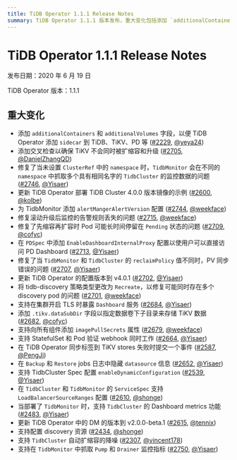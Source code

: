 ```yaml
---
title: TiDB Operator 1.1.1 Release Notes
summary: TiDB Operator 1.1.1 版本发布，重大变化包括添加 `additionalContainers` 和 `additionalVolumes` 字段，修复了多个问题，并更新了配置版本到 v4.0.1。
---
```


# TiDB Operator 1.1.1 Release Notes

发布日期：2020 年 6 月 19 日

TiDB Operator 版本：1.1.1

## 重大变化

- 添加 `additionalContainers` 和 `additionalVolumes` 字段，以便 TiDB Operator 添加 `sidecar` 到 TiDB、TiKV、PD 等 ([#2229](https://github.com/pingcap/tidb-operator/pull/2229), [@yeya24](https://github.com/yeya24))
- 添加交叉检查以确保 TiKV 不会同时被扩缩容和升级 ([#2705](https://github.com/pingcap/tidb-operator/pull/2705), [@DanielZhangQD](https://github.com/DanielZhangQD))
- 修复了当未设置 `ClusterRef` 中的 `namespace` 时，`TidbMonitor` 会在不同的 `namespace` 中抓取多个具有相同名字的 `TidbCluster` 的监控数据的问题 ([#2746](https://github.com/pingcap/tidb-operator/pull/2746), [@Yisaer](https://github.com/Yisaer))
- 更新 TiDB Operator 部署 TiDB Cluster 4.0.0 版本镜像的示例 ([#2600](https://github.com/pingcap/tidb-operator/pull/2600), [@kolbe](https://github.com/kolbe))
- 为 TidbMonitor 添加 `alertMangerAlertVersion` 配置 ([#2744](https://github.com/pingcap/tidb-operator/pull/2744), [@weekface](https://github.com/weekface))
- 修复滚动升级后监控的告警规则丢失的问题 ([#2715](https://github.com/pingcap/tidb-operator/pull/2715), [@weekface](https://github.com/weekface))
- 修复了先缩容再扩容时 Pod 可能长时间停留在 `Pending` 状态的问题 ([#2709](https://github.com/pingcap/tidb-operator/pull/2709), [@cofyc](https://github.com/cofyc))
- 在 `PDSpec` 中添加 `EnableDashboardInternalProxy` 配置以使用户可以直接访问 PD Dashboard ([#2713](https://github.com/pingcap/tidb-operator/pull/2713), [@Yisaer](https://github.com/Yisaer))
- 修复了当 `TidbMonitor` 和 `TidbCluster` 的 `reclaimPolicy` 值不同时，PV 同步错误的问题 ([#2707](https://github.com/pingcap/tidb-operator/pull/2707), [@Yisaer](https://github.com/Yisaer))
- 更新 TiDB Operator 的配置版本到 v4.0.1 ([#2702](https://github.com/pingcap/tidb-operator/pull/2702), [@Yisaer](https://github.com/Yisaer))
- 将 tidb-discovery 策略类型更改为 `Recreate`，以修复可能同时存在多个 discovery pod 的问题 ([#2701](https://github.com/pingcap/tidb-operator/pull/2701), [@weekface](https://github.com/weekface))
- 支持在集群开启 TLS 时暴露 `Dashboard` 服务 ([#2684](https://github.com/pingcap/tidb-operator/pull/2684), [@Yisaer](https://github.com/Yisaer))
- 添加 `.tikv.dataSubDir` 字段以指定数据卷下子目录来存储 TiKV 数据 ([#2682](https://github.com/pingcap/tidb-operator/pull/2682), [@cofyc](https://github.com/cofyc))
- 支持向所有组件添加 `imagePullSecrets` 属性 ([#2679](https://github.com/pingcap/tidb-operator/pull/2679), [@weekface](https://github.com/weekface))
- 支持 StatefulSet 和 Pod 验证 webhook 同时工作 ([#2664](https://github.com/pingcap/tidb-operator/pull/2664), [@Yisaer](https://github.com/Yisaer))
- 在 TiDB Operator 同步标签到 TiKV stores 失败时提交一个事件 ([#2587](https://github.com/pingcap/tidb-operator/pull/2587), [@PengJi](https://github.com/PengJi))
- 在 `Backup` 和 `Restore` jobs 日志中隐藏 `datasource` 信息 ([#2652](https://github.com/pingcap/tidb-operator/pull/2652), [@Yisaer](https://github.com/Yisaer))
- 支持 TidbCluster Spec 配置 `enableDynamicConfiguration` ([#2539](https://github.com/pingcap/tidb-operator/pull/2539), [@Yisaer](https://github.com/Yisaer))
- 在 `TidbCluster` 和 `TidbMonitor` 的 `ServiceSpec` 支持 `LoadBalancerSourceRanges` 配置 ([#2610](https://github.com/pingcap/tidb-operator/pull/2610), [@shonge](https://github.com/shonge))
- 当部署了 `TidbMonitor` 时，支持 `TidbCluster` 的 Dashboard metrics 功能 ([#2483](https://github.com/pingcap/tidb-operator/pull/2483), [@Yisaer](https://github.com/Yisaer))
- 更新 TiDB Operator 中的 DM 的版本到 v2.0.0-beta.1 ([#2615](https://github.com/pingcap/tidb-operator/pull/2615), [@tennix](https://github.com/tennix))
- 支持配置 discovery 资源 ([#2434](https://github.com/pingcap/tidb-operator/pull/2434), [@shonge](https://github.com/shonge))
- 支持 `TidbCluster` 自动扩缩容的降噪 ([#2307](https://github.com/pingcap/tidb-operator/pull/2307), [@vincent178](https://github.com/vincent178))
- 支持在 `TidbMonitor` 中抓取 `Pump` 和 `Drainer` 监控指标 ([#2750](https://github.com/pingcap/tidb-operator/pull/2750), [@Yisaer](https://github.com/Yisaer))
